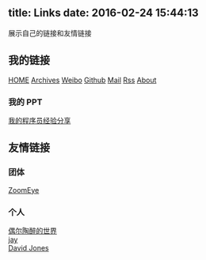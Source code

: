 title: Links
date: 2016-02-24 15:44:13
---

展示自己的链接和友情链接

## 我的链接
[HOME](/)
[Archives](/archives)
[Weibo](http://www.weibo.com/p/1005051896403155)
[Github](https://github.com/shenqihui)
[Mail](mailto:c2hlbnFpaHVpMDkyMEBnbWFpbC5jb20K)
[Rss](/atom.xml)
[About](/about)

### 我的 PPT
[我的程序员经验分享](http://blog.shenqh.com/ppt/experience/)

## 友情链接

### 团体
[ZoomEye](https://www.zoomeye.org/)  

### 个人
[偶尔陶醉的世界](http://www.stutostu.com/)  
[jay](http://www.devjay.com/)  
[David Jones](http://blog.davidkk.com/)